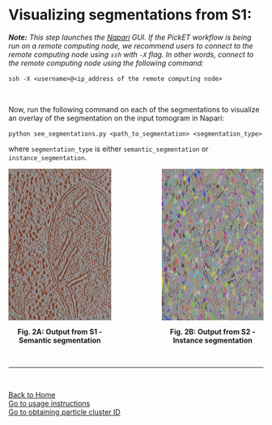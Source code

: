 # Visualizing segmentations from S1: <a name="vis_seg_s1"></a>

***Note:*** *This step launches the [Napari](https://napari.org/) GUI. If the PickET workflow is being run on a remote computing node, we recommend users to connect to the remote computing node using `ssh` with `-X` flag. In other words, connect to the remote computing node using the following command:*  

```
ssh -X <username>@<ip_address of the remote computing node>
```

<br/>

Now, run the following command on each of the segmentations to visualize an overlay of the segmentation on the input tomogram in Napari:  
```
python see_segmentations.py <path_to_segmentation> <segmentation_type>
```
where `segmentation_type` is either `semantic_segmentation` or `instance_segmentation`.

<div style="display: flex; justify-content: center;">
    <div align="center" style="margin-right: 100px;">
        <img src="../images/semantic_segmentation.png" alt="Fig. 2A: Output from S1 - Semantic segmentation" height="300" align="center">
        <p align="center"><b>Fig. 2A: Output from S1 - Semantic segmentation</b></p>
    </div>
    <div align="center">
        <img src="../images/instance_segmentation.png" alt="Fig. 2B: Output from S2 - Instance segmentation" height="300" align="center">
        <p align="center"><b>Fig. 2B: Output from S2 - Instance segmentation</b></p>
    </div>
</div>
<br/>

---
<br/>

[Back to Home](README.md)  
[Go to usage instructions](usage_instructions.md#usage-instructions)  
[Go to obtaining particle cluster ID](obtaining_particle_cluster_id.md)  